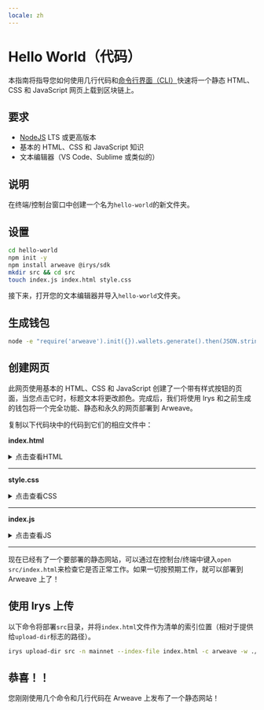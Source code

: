```yaml
---
locale: zh
---
```


# Hello World（代码）

本指南将指导您如何使用几行代码和[命令行界面（CLI）](./hw-cli.md)快速将一个静态 HTML、CSS 和 JavaScript 网页上载到区块链上。

## 要求

- [NodeJS](https://nodejs.org) LTS 或更高版本
- 基本的 HTML、CSS 和 JavaScript 知识
- 文本编辑器（VS Code、Sublime 或类似的）

## 说明

在终端/控制台窗口中创建一个名为`hello-world`的新文件夹。

## 设置

```sh
cd hello-world
npm init -y
npm install arweave @irys/sdk
mkdir src && cd src
touch index.js index.html style.css
```

接下来，打开您的文本编辑器并导入`hello-world`文件夹。

## 生成钱包

```sh
node -e "require('arweave').init({}).wallets.generate().then(JSON.stringify).then(console.log.bind(console))" > wallet.json
```

## 创建网页

此网页使用基本的 HTML、CSS 和 JavaScript 创建了一个带有样式按钮的页面，当您点击它时，标题文本将更改颜色。完成后，我们将使用 Irys 和之前生成的钱包将一个完全功能、静态和永久的网页部署到 Arweave。

复制以下代码块中的代码到它们的相应文件中：

**index.html**

<details>
<summary>点击查看HTML</summary>

```html
<!DOCTYPE html>
<html lang="en">
	<head>
		<meta charset="UTF-8" />
		<meta http-equiv="X-UA-Compatible" content="IE=edge" />
		<meta name="viewport" content="width=device-width, initial-scale=1.0" />
		<link rel="stylesheet" type="text/css" href="style.css" />
		<script src="index.js"></script>
		<title>Cookbook Hello World!</title>
	</head>

	<body>
		<button onclick="changeColor()" class="button">Click Me!</button>
		<h1 id="main">Hello World!</h1>
	</body>
</html>
```

</details>
<hr />

**style.css**

<details>
<summary>点击查看CSS</summary>

```css
.button {
	padding: "10px";
	background-color: #4caf50;
}
```

</details>
<hr />

**index.js**

<details>
<summary>点击查看JS</summary>

```javascript
function changeColor() {
	const header = document.getElementById("main");
	header.style.color === "" ? (header.style.color = "red") : (header.style.color = "");
}
```

</details>

<hr />

现在已经有了一个要部署的静态网站，可以通过在控制台/终端中键入`open src/index.html`来检查它是否正常工作。如果一切按预期工作，就可以部署到 Arweave 上了！

## 使用 Irys 上传

以下命令将部署`src`目录，并将`index.html`文件作为清单的索引位置（相对于提供给`upload-dir`标志的路径）。

```sh
irys upload-dir src -n mainnet --index-file index.html -c arweave -w ./wallet.json
```

## 恭喜！！

您刚刚使用几个命令和几行代码在 Arweave 上发布了一个静态网站！
